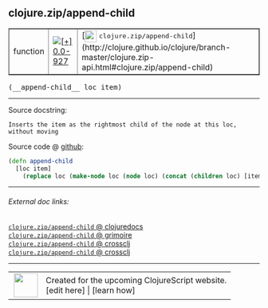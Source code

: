 ## clojure.zip/append-child



 <table border="1">
<tr>
<td>function</td>
<td><a href="https://github.com/cljsinfo/cljs-api-docs/tree/0.0-927"><img valign="middle" alt="[+] 0.0-927" title="Added in 0.0-927" src="https://img.shields.io/badge/+-0.0--927-lightgrey.svg"></a> </td>
<td>
[<img height="24px" valign="middle" src="http://i.imgur.com/1GjPKvB.png"> <samp>clojure.zip/append-child</samp>](http://clojure.github.io/clojure/branch-master/clojure.zip-api.html#clojure.zip/append-child)
</td>
</tr>
</table>


 <samp>
(__append-child__ loc item)<br>
</samp>

---





Source docstring:

```
Inserts the item as the rightmost child of the node at this loc,
without moving
```


Source code @ [github](https://github.com/clojure/clojurescript/blob/r3169/src/cljs/clojure/zip.cljs#L200-L204):

```clj
(defn append-child
  [loc item]
    (replace loc (make-node loc (node loc) (concat (children loc) [item]))))
```

<!--
Repo - tag - source tree - lines:

 <pre>
clojurescript @ r3169
└── src
    └── cljs
        └── clojure
            └── <ins>[zip.cljs:200-204](https://github.com/clojure/clojurescript/blob/r3169/src/cljs/clojure/zip.cljs#L200-L204)</ins>
</pre>

-->

---



###### External doc links:

[`clojure.zip/append-child` @ clojuredocs](http://clojuredocs.org/clojure.zip/append-child)<br>
[`clojure.zip/append-child` @ grimoire](http://conj.io/store/v1/org.clojure/clojure/1.7.0-beta3/clj/clojure.zip/append-child/)<br>
[`clojure.zip/append-child` @ crossclj](http://crossclj.info/fun/clojure.zip/append-child.html)<br>
[`clojure.zip/append-child` @ crossclj](http://crossclj.info/fun/clojure.zip.cljs/append-child.html)<br>

---

 <table>
<tr><td>
<img valign="middle" align="right" width="48px" src="http://i.imgur.com/Hi20huC.png">
</td><td>
Created for the upcoming ClojureScript website.<br>
[edit here] | [learn how]
</td></tr></table>

[edit here]:https://github.com/cljsinfo/cljs-api-docs/blob/master/cljsdoc/clojure.zip/append-child.cljsdoc
[learn how]:https://github.com/cljsinfo/cljs-api-docs/wiki/cljsdoc-files

<!--

This information was too distracting to show to readers, but I'll leave it
commented here since it is helpful to:

- pretty-print the data used to generate this document
- and show how to retrieve that data



The API data for this symbol:

```clj
{:ns "clojure.zip",
 :name "append-child",
 :signature ["[loc item]"],
 :history [["+" "0.0-927"]],
 :type "function",
 :full-name-encode "clojure.zip/append-child",
 :source {:code "(defn append-child\n  [loc item]\n    (replace loc (make-node loc (node loc) (concat (children loc) [item]))))",
          :title "Source code",
          :repo "clojurescript",
          :tag "r3169",
          :filename "src/cljs/clojure/zip.cljs",
          :lines [200 204]},
 :full-name "clojure.zip/append-child",
 :clj-symbol "clojure.zip/append-child",
 :docstring "Inserts the item as the rightmost child of the node at this loc,\nwithout moving"}

```

Retrieve the API data for this symbol:

```clj
;; from Clojure REPL
(require '[clojure.edn :as edn])
(-> (slurp "https://raw.githubusercontent.com/cljsinfo/cljs-api-docs/catalog/cljs-api.edn")
    (edn/read-string)
    (get-in [:symbols "clojure.zip/append-child"]))
```

-->
